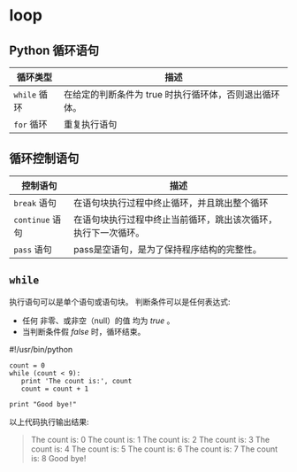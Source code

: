 # loop

## Python 循环语句

循环类型 |	描述
--- | ---
`while` 循环	| 在给定的判断条件为 true 时执行循环体，否则退出循环体。
`for` 循环	| 重复执行语句

## 循环控制语句

控制语句 |	描述
--- | ---
`break` 语句	| 在语句块执行过程中终止循环，并且跳出整个循环
`continue` 语句	| 在语句块执行过程中终止当前循环，跳出该次循环，执行下一次循环。
`pass` 语句	| pass是空语句，是为了保持程序结构的完整性。

## `while`

执行语句可以是单个语句或语句块。
判断条件可以是任何表达式:
* 任何 非零、或非空（null）的值 均为 *true* 。
* 当判断条件假 *false* 时，循环结束。


#!/usr/bin/python

```
count = 0
while (count < 9):
   print 'The count is:', count
   count = count + 1

print "Good bye!"
```
以上代码执行输出结果:

  > The count is: 0
  > The count is: 1
  > The count is: 2
  > The count is: 3
  > The count is: 4
  > The count is: 5
  > The count is: 6
  > The count is: 7
  > The count is: 8
  > Good bye!
